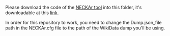 Please download the code of the [NECKAr tool](https://event.ifi.uni-heidelberg.de/?page_id=532#Installing_Configuring_and_Running_NECKAr) into this folder, it's downloadable at this [link](http://event.ifi.uni-heidelberg.de/wp-content/uploads/2017/03/NECKAr_v1.0.tar.gz).

In order for this repository to work, you need to change the Dump.json_file path in the NECKAr.cfg file to the path of the WikiData dump you'll be using.